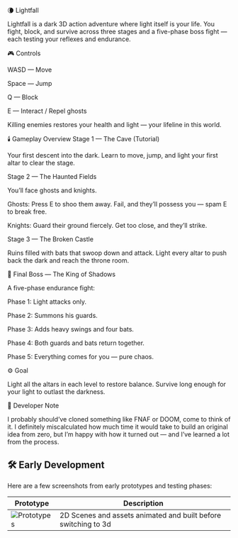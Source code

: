 🌘 Lightfall

Lightfall is a dark 3D action adventure where light itself is your life.
You fight, block, and survive across three stages and a five-phase boss fight — each testing your reflexes and endurance.

🎮 Controls

WASD — Move

Space — Jump

Q — Block

E — Interact / Repel ghosts

Killing enemies restores your health and light — your lifeline in this world.

🕯️ Gameplay Overview
Stage 1 — The Cave (Tutorial)

Your first descent into the dark.
Learn to move, jump, and light your first altar to clear the stage.

Stage 2 — The Haunted Fields

You’ll face ghosts and knights.

Ghosts: Press E to shoo them away.
Fail, and they’ll possess you — spam E to break free.

Knights: Guard their ground fiercely. Get too close, and they’ll strike.

Stage 3 — The Broken Castle

Ruins filled with bats that swoop down and attack.
Light every altar to push back the dark and reach the throne room.

👑 Final Boss — The King of Shadows

A five-phase endurance fight:

Phase 1: Light attacks only.

Phase 2: Summons his guards.

Phase 3: Adds heavy swings and four bats.

Phase 4: Both guards and bats return together.

Phase 5: Everything comes for you — pure chaos.

⚙️ Goal

Light all the altars in each level to restore balance.
Survive long enough for your light to outlast the darkness.

🧠 Developer Note

I probably should’ve cloned something like FNAF or DOOM, come to think of it.
I definitely miscalculated how much time it would take to build an original idea from zero,
but I’m happy with how it turned out — and I’ve learned a lot from the process.

## 🛠️ Early Development

Here are a few screenshots from early prototypes and testing phases:

| Prototype | Description |
|------------|--------------|
| ![Prototypes](https://imgur.com/a/XbTkdMC) | 2D Scenes and assets animated and built before switching to 3d |

